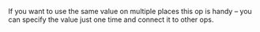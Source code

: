 If you want to use the same value on multiple places this op is handy – you can specify the value just one time and connect it to other ops.
